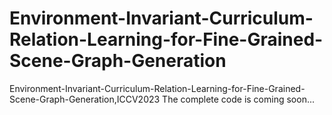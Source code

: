 # Environment-Invariant-Curriculum-Relation-Learning-for-Fine-Grained-Scene-Graph-Generation
Environment-Invariant-Curriculum-Relation-Learning-for-Fine-Grained-Scene-Graph-Generation,ICCV2023
The complete code is coming soon...
